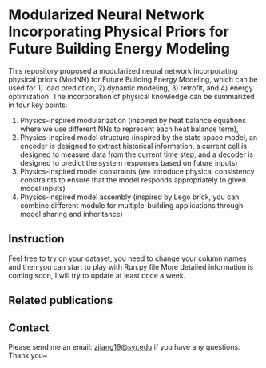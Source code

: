# Modularized Neural Network Incorporating Physical Priors for Future Building Energy Modeling

This repository proposed a modularized neural network incorporating physical priors (ModNN) for Future Building Energy Modeling, which can be used for 1) load prediction, 2) dynamic modeling, 3) retrofit, and 4) energy optimization. 
The incorporation of physical knowledge can be summarized in four key points: 

1) Physics-inspired modularization (inspired by heat balance equations where we use different NNs to represent each heat balance term),
2) Physics-inspired model structure (inspired by the state space model, an encoder is designed to extract historical information, a current cell is designed to measure data from the current time step, and a decoder is designed to predict the system responses based on future inputs)
3) Physics-inspired model constraints (we introduce physical consistency constraints to ensure that the model responds appropriately to given model inputs)
4) Physics-inspired model assembly (inspired by Lego brick, you can combine different module for multiple-building applications through model sharing and inheritance)


## Instruction

Feel free to try on your dataset, you need to change your column names and then you can start to play with Run.py file
More detailed information is coming soon, I will try to update at least once a week.

## Related publications


## Contact
Please send me an email: zjiang19@syr.edu if you have any questions. Thank you~
